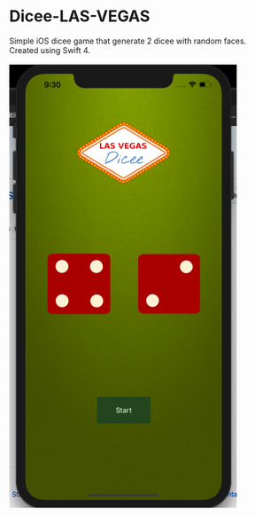 # Dicee-LAS-VEGAS
Simple iOS dicee game that generate 2 dicee with random faces.<br>
Created using Swift 4.<br><br>
![Image not found](https://github.com/VrushankPatel/Dicee-LAS-VEGAS/blob/master/Screenshot/SS.png)<br>
